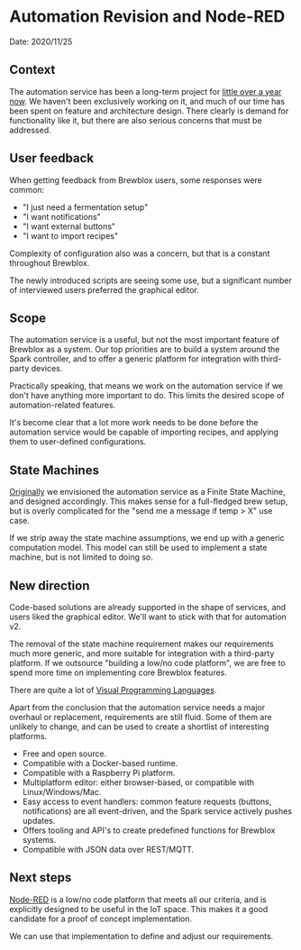 # Automation Revision and Node-RED

Date: 2020/11/25

## Context

The automation service has been a long-term project for [little over a year now](./20191118_automation_service.md).
We haven't been exclusively working on it, and much of our time has been spent on feature and architecture design.
There clearly is demand for functionality like it, but there are also serious concerns that must be addressed.

## User feedback

When getting feedback from Brewblox users, some responses were common:

- "I just need a fermentation setup"
- "I want notifications"
- "I want external buttons"
- "I want to import recipes"

Complexity of configuration also was a concern, but that is a constant throughout Brewblox.

The newly introduced scripts are seeing some use, but a significant number of interviewed users preferred the graphical editor.

## Scope

The automation service is a useful, but not the most important feature of Brewblox as a system.
Our top priorities are to build a system around the Spark controller,
and to offer a generic platform for integration with third-party devices.

Practically speaking, that means we work on the automation service if we don't have anything more important to do.
This limits the desired scope of automation-related features.

It's become clear that a lot more work needs to be done before the automation service would be capable of importing recipes,
and applying them to user-defined configurations.

## State Machines

[Originally](./20191118_automation_service.md) we envisioned the automation service as a Finite State Machine, and designed accordingly.
This makes sense for a full-fledged brew setup, but is overly complicated for the "send me a message if temp > X" use case.

If we strip away the state machine assumptions, we end up with a generic computation model.
This model can still be used to implement a state machine, but is not limited to doing so.

## New direction

Code-based solutions are already supported in the shape of services,
and users liked the graphical editor.
We'll want to stick with that for automation v2.

The removal of the state machine requirement makes our requirements much more generic,
and more suitable for integration with a third-party platform.
If we outsource "building a low/no code platform", we are free to spend more time on implementing core Brewblox features.

There are quite a lot of [Visual Programming Languages](https://en.wikipedia.org/wiki/Visual_programming_language).

Apart from the conclusion that the automation service needs a major overhaul or replacement, requirements are still fluid.
Some of them are unlikely to change, and can be used to create a shortlist of interesting platforms.

- Free and open source.
- Compatible with a Docker-based runtime.
- Compatible with a Raspberry Pi platform.
- Multiplatform editor: either browser-based, or compatible with Linux/Windows/Mac.
- Easy access to event handlers: common feature requests (buttons, notifications) are all event-driven, and the Spark service actively pushes updates.
- Offers tooling and API's to create predefined functions for Brewblox systems.
- Compatible with JSON data over REST/MQTT.

## Next steps

[Node-RED](https://nodered.org/) is a low/no code platform that meets all our criteria,
and is explicitly designed to be useful in the IoT space.
This makes it a good candidate for a proof of concept implementation.

We can use that implementation to define and adjust our requirements.
